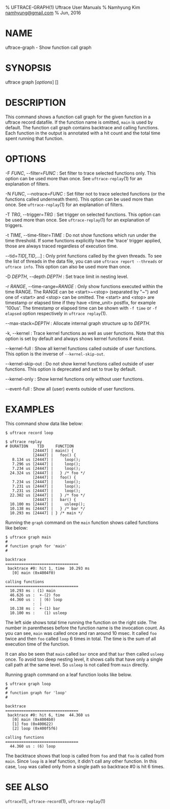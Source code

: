 % UFTRACE-GRAPH(1) Uftrace User Manuals
% Namhyung Kim <namhyung@gmail.com>
% Jun, 2016

NAME
====
uftrace-graph - Show function call graph


SYNOPSIS
========
uftrace graph [*options*] [<function>]


DESCRIPTION
===========
This command shows a function call graph for the given function in a uftrace record datafile.  If the function name is omitted, `main` is used by default.  The function call graph contains backtrace and calling functions.  Each function in the output is annotated with a hit count and the total time spent running that function.


OPTIONS
=======
-F *FUNC*, \--filter=*FUNC*
:   Set filter to trace selected functions only.  This option can be used more than once.  See `uftrace-replay`(1) for an explanation of filters.

-N *FUNC*, \--notrace=*FUNC*
:   Set filter not to trace selected functions (or the functions called underneath them).  This option can be used more than once.  See `uftrace-replay`(1) for an explanation of filters.

-T *TRG*, \--trigger=*TRG*
:   Set trigger on selected functions.  This option can be used more than once.  See `uftrace-replay`(1) for an explanation of triggers.

-t *TIME*, \--time-filter=*TIME*
:   Do not show functions which run under the time threshold.  If some functions explicitly have the 'trace' trigger applied, those are always traced regardless of execution time.

\--tid=*TID*[,*TID*,...]
:   Only print functions called by the given threads.  To see the list of threads in the data file, you can use `uftrace report --threads` or `uftrace info`.  This option can also be used more than once.

-D *DEPTH*, \--depth *DEPTH*
:   Set trace limit in nesting level.

-r *RANGE*, \--time-range=*RANGE*
:   Only show functions executed within the time RANGE.  The RANGE can be \<start\>~\<stop\> (separated by "~") and one of \<start\> and \<stop\> can be omitted.  The \<start\> and \<stop\> are timestamp or elapsed time if they have \<time_unit\> postfix, for example '100us'.  The timestamp or elapsed time can be shown with `-f time` or `-f elapsed` option respectively in `uftrace replay`(1).

--max-stack=*DEPTH*
:   Allocate internal graph structure up to *DEPTH*.

-k, \--kernel
:   Trace kernel functions as well as user functions.  Note that this option is set by default and always shows kernel functions if exist.

\--kernel-full
:   Show all kernel functions called outside of user functions.  This option is the inverse of `--kernel-skip-out`.

\--kernel-skip-out
:   Do not show kernel functions called outside of user functions.  This option is deprecated and set to true by default.

\--kernel-only
:   Show kernel functions only without user functions.

\--event-full
:   Show all (user) events outside of user functions.


EXAMPLES
========
This command show data like below:

    $ uftrace record loop

    $ uftrace replay
    # DURATION    TID     FUNCTION
                [24447] | main() {
                [24447] |   foo() {
       8.134 us [24447] |     loop();
       7.296 us [24447] |     loop();
       7.234 us [24447] |     loop();
      24.324 us [24447] |   } /* foo */
                [24447] |   foo() {
       7.234 us [24447] |     loop();
       7.231 us [24447] |     loop();
       7.231 us [24447] |     loop();
      22.302 us [24447] |   } /* foo */
                [24447] |   bar() {
      10.100 ms [24447] |     usleep();
      10.138 ms [24447] |   } /* bar */
      10.293 ms [24447] | } /* main */

Running the `graph` command on the `main` function shows called functions like below:

    $ uftrace graph main
    #
    # function graph for 'main'
    #
    
    backtrace
    ================================
     backtrace #0: hit 1, time  10.293 ms
       [0] main (0x4004f0)
    
    calling functions
    ================================
      10.293 ms : (1) main
      46.626 us :  +-(2) foo
      44.360 us :  | (6) loop
                :  | 
      10.138 ms :  +-(1) bar
      10.100 ms :    (1) usleep

The left side shows total time running the function on the right side.  The number in parentheses before the function name is the invocation count.  As you can see, `main` was called once and ran around 10 msec.  It called `foo` twice and then `foo` called `loop` 6 times in total.  The time is the sum of all execution time of the function.

It can also be seen that `main` called `bar` once and that `bar` then called `usleep` once.  To avoid too deep nesting level, it shows calls that have only a single call path at the same level.  So `usleep` is not called from `main` directly.

Running graph command on a leaf function looks like below.

    $ uftrace graph loop
    #
    # function graph for 'loop'
    #
    
    backtrace
    ================================
     backtrace #0: hit 6, time  44.360 us
       [0] main (0x4004b0)
       [1] foo (0x400622)
       [2] loop (0x400f5f6)
    
    calling functions
    ================================
      44.360 us : (6) loop

The backtrace shows that loop is called from `foo` and that `foo` is called from `main`.  Since `loop` is a leaf function, it didn't call any other function.  In this case, `loop` was called only from a single path so backtrace #0 is hit 6 times.


SEE ALSO
========
`uftrace`(1), `uftrace-record`(1), `uftrace-replay`(1)
